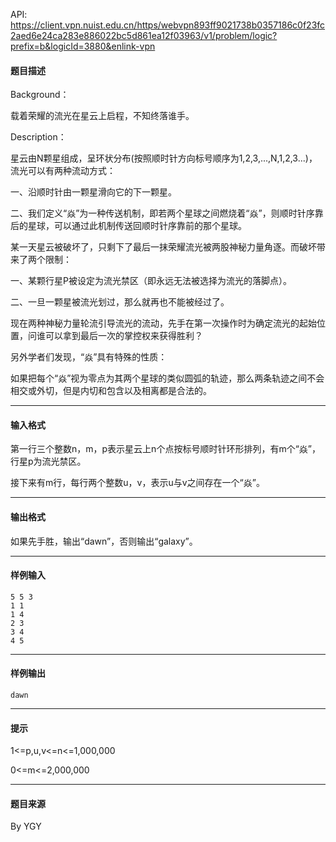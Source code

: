 API: https://client.vpn.nuist.edu.cn/https/webvpn893ff9021738b0357186c0f23fc2aed6e24ca283e886022bc5d861ea12f03963/v1/problem/logic?prefix=b&logicId=3880&enlink-vpn

#### 题目描述

Background：

载着荣耀的流光在星云上启程，不知终落谁手。

Description：

星云由N颗星组成，呈环状分布(按照顺时针方向标号顺序为1,2,3,...,N,1,2,3...)，流光可以有两种流动方式：

 一、沿顺时针由一颗星滑向它的下一颗星。

 二、我们定义“焱”为一种传送机制，即若两个星球之间燃烧着“焱”，则顺时针序靠后的星球，可以通过此机制传送回顺时针序靠前的那个星球。

某一天星云被破坏了，只剩下了最后一抹荣耀流光被两股神秘力量角逐。而破坏带来了两个限制：

 一、某颗行星P被设定为流光禁区（即永远无法被选择为流光的落脚点）。

二、一旦一颗星被流光划过，那么就再也不能被经过了。

现在两种神秘力量轮流引导流光的流动，先手在第一次操作时为确定流光的起始位置，问谁可以拿到最后一次的掌控权来获得胜利？

另外学者们发现，“焱”具有特殊的性质：

如果把每个“焱”视为零点为其两个星球的类似圆弧的轨迹，那么两条轨迹之间不会相交或外切，但是内切和包含以及相离都是合法的。

---

#### 输入格式

第一行三个整数n，m，p表示星云上n个点按标号顺时针环形排列，有m个“焱”，行星p为流光禁区。

接下来有m行，每行两个整数u，v，表示u与v之间存在一个“焱”。

---

#### 输出格式

如果先手胜，输出“dawn”，否则输出“galaxy”。

---

#### 样例输入
```
5 5 3
1 1
1 4
2 3
3 4
4 5
```

---

#### 样例输出
```
dawn
```

---

#### 提示

1<=p,u,v<=n<=1,000,000

0<=m<=2,000,000

---

#### 题目来源

By YGY